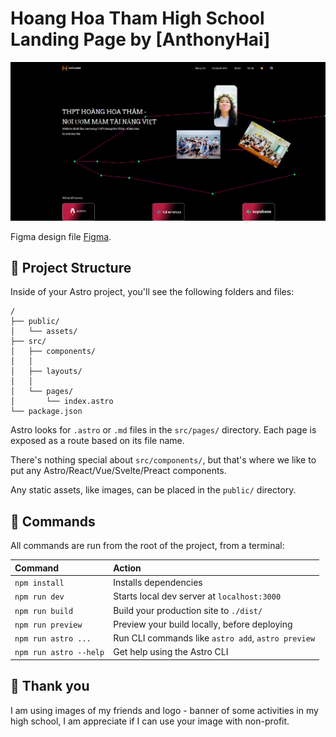 # Hoang Hoa Tham High School Landing Page by [AnthonyHai]

![basics](./thumbnail.png)

Figma design file [Figma](https://www.figma.com/file/Tgpuik0JTm6oABXGwlwFqO/HHT-ver2?node-id=0%3A1).

## 🚀 Project Structure

Inside of your Astro project, you'll see the following folders and files:

```
/
├── public/
│   └── assets/
├── src/
│   ├── components/
│   │
│   ├── layouts/
│   │
│   └── pages/
│       └── index.astro
└── package.json
```

Astro looks for `.astro` or `.md` files in the `src/pages/` directory. Each page is exposed as a route based on its file name.

There's nothing special about `src/components/`, but that's where we like to put any Astro/React/Vue/Svelte/Preact components.

Any static assets, like images, can be placed in the `public/` directory.

## 🧞 Commands

All commands are run from the root of the project, from a terminal:

| Command                | Action                                             |
| :--------------------- | :------------------------------------------------- |
| `npm install`          | Installs dependencies                              |
| `npm run dev`          | Starts local dev server at `localhost:3000`        |
| `npm run build`        | Build your production site to `./dist/`            |
| `npm run preview`      | Preview your build locally, before deploying       |
| `npm run astro ...`    | Run CLI commands like `astro add`, `astro preview` |
| `npm run astro --help` | Get help using the Astro CLI                       |

## 👀 Thank you

I am using images of my friends and logo - banner of some activities in my high school, I am appreciate if I can use your image with non-profit.
